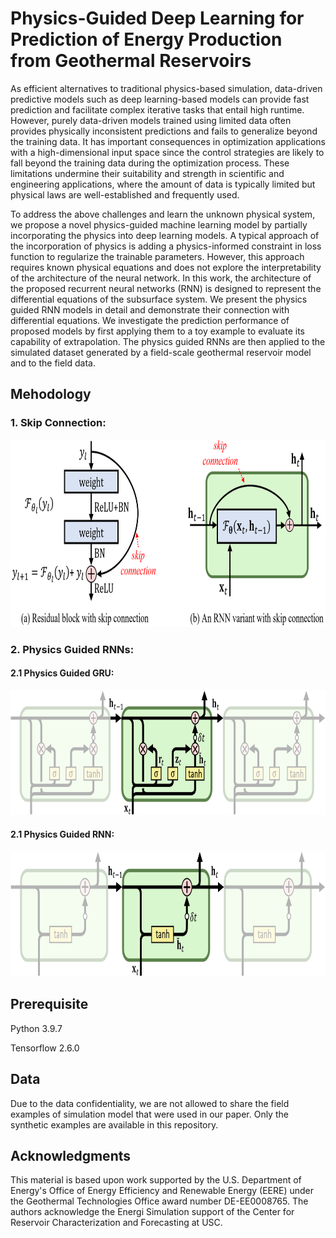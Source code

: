 # Physics-Guided Deep Learning for Prediction of Energy Production from Geothermal Reservoirs
As efficient alternatives to traditional physics-based simulation, data-driven predictive models such as deep learning-based models can provide fast prediction and facilitate complex iterative tasks that entail high runtime. However, purely data-driven models trained using limited data often provides physically inconsistent predictions and fails to generalize beyond the training data. It has important consequences in optimization applications with a high-dimensional input space since the control strategies are likely to fall beyond the training data during the optimization process. These limitations undermine their suitability and strength in scientific and engineering applications, where the amount of data is typically limited but physical laws are well-established and frequently used. 

To address the above challenges and learn the unknown physical system, we propose a novel physics-guided machine learning model by partially incorporating the physics into deep learning models. A typical approach of the incorporation of physics is adding a physics-informed constraint in loss function to regularize the trainable parameters. However, this approach requires known physical equations and does not explore the interpretability of the architecture of the neural network. In this work, the architecture of the proposed recurrent neural networks (RNN) is designed to represent the differential equations of the subsurface system. We present the physics guided RNN models in detail and demonstrate their connection with differential equations. We investigate the prediction performance of proposed models by first applying them to a toy example to evaluate its capability of extrapolation. The physics guided RNNs are then applied to the simulated dataset generated by a field-scale geothermal reservoir model and to the field data. 



## Mehodology

### 1. Skip Connection:
<p align="center">
<img src="https://github.com/ZhenQin-USC/PhysicsGuidedRNN/blob/main/Image/SkipConnection.png" width="825" height="300">
</p>

### 2. Physics Guided RNNs:

#### 2.1 Physics Guided GRU:
<p align="center">
<img src="https://github.com/ZhenQin-USC/PhysicsGuidedRNN/blob/main/Image/PhyGRU.png" width="825" height="200">
</p>

#### 2.1 Physics Guided RNN:
<p align="center">
<img src="https://github.com/ZhenQin-USC/PhysicsGuidedRNN/blob/main/Image/PhyRNN.png" width="825" height="200">
</p>



## Prerequisite
Python 3.9.7

Tensorflow 2.6.0



## Data
Due to the data confidentiality, we are not allowed to share the field examples of simulation model that were used in our paper. Only the synthetic examples are available in this repository.



## Acknowledgments
This material is based upon work supported by the U.S. Department of Energy's Office of Energy Efficiency and Renewable Energy (EERE) under the Geothermal Technologies Office award number DE-EE0008765. The authors acknowledge the Energi Simulation support of the Center for Reservoir Characterization and Forecasting at USC.





